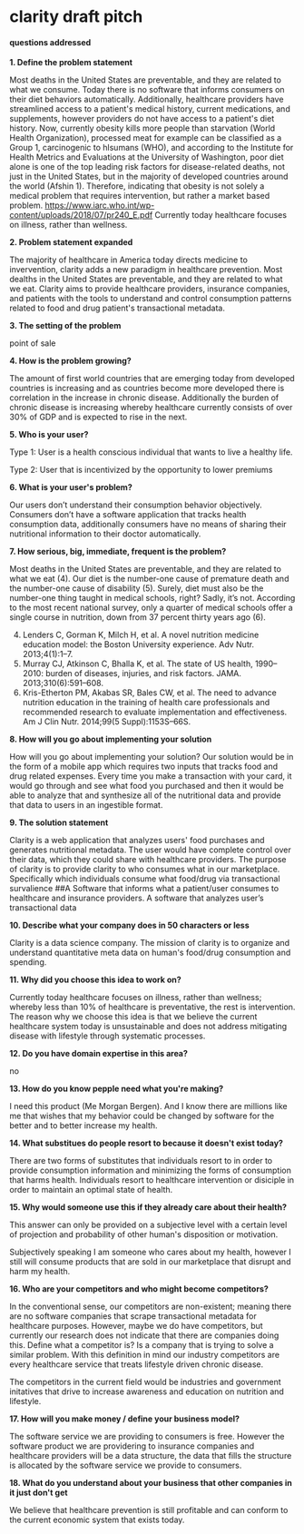 # clarity draft pitch

#### questions addressed
**1.  Define the problem statement**

Most deaths in the United States are preventable, and they are related to what we consume.  Today there is no software that informs consumers on their diet behaviors automatically.   Additionally, healthcare providers have streamlined access to a patient's medical history, current medications, and supplements, however providers do not have access to a patient's diet history.  Now, currently obesity kills more people than starvation (World Health Organization), processed meat for example can be classified as a Group 1, carcinogenic to hlsumans (WHO), and according to the Institute for Health Metrics and Evaluations at the University of Washington, poor diet alone is one of the top leading risk factors for disease-related deaths, not just in the United States, but in the majority of developed countries around the world (Afshin 1). Therefore, indicating that obesity is not solely a medical problem that requires intervention, but rather a market based problem. https://www.iarc.who.int/wp-content/uploads/2018/07/pr240_E.pdf
Currently today healthcare focuses on illness, rather than wellness.

**2.  Problem statement expanded**

The majority of healthcare in America today directs medicine to invervention, clarity adds a new paradigm in healthcare prevention.  Most dealths in the United States are preventable, and they are related to what we eat.  Clarity aims to provide healthcare providers, insurance companies, and patients with the tools to understand and control consumption patterns related to food and drug patient's transactional metadata.

**3.  The setting of the problem**

point of sale

**4.  How is the problem growing?**

The amount of first world countries that are emerging today from developed countries is increasing and as countries become more developed there is correlation in the increase in chronic disease.  Additionally the burden of chronic disease is increasing whereby healthcare currently consists of over 30% of GDP and is expected to rise in the next.

**5.  Who is your user?**

Type 1: User is a health conscious individual that wants to live a healthy life. 

Type 2: User that is incentivized by the opportunity to lower premiums

**6.  What is your user's problem?**

Our users don’t understand their consumption behavior objectively.  Consumers don’t have a software application that tracks health consumption data, additionally consumers have no means of sharing their nutritional information to their doctor automatically.

**7.  How serious, big, immediate, frequent is the problem?**

Most deaths in the United States are preventable, and they are related to what we eat (4).  Our diet is the number-one cause of premature death and the number-one cause of disability (5).  Surely, diet must also be the number-one thing taught in medical schools, right?  Sadly, it’s not. According to the most recent national survey, only a quarter of medical schools offer a single course in nutrition, down from 37 percent thirty years ago (6).


4. Lenders C, Gorman K, Milch H, et al. A novel nutrition medicine education model: the Boston University experience. Adv Nutr. 2013;4(1):1–7.
5. Murray CJ, Atkinson C, Bhalla K, et al. The state of US health, 1990–2010: burden of diseases, injuries, and risk factors. JAMA. 2013;310(6):591–608.
6. Kris-Etherton PM, Akabas SR, Bales CW, et al. The need to advance nutrition education in the training of health care professionals and recommended research to evaluate implementation and effectiveness. Am J Clin Nutr. 2014;99(5 Suppl):1153S–66S.

**8.  How will you go about implementing your solution**

How will you go about implementing your solution?
Our solution would be in the form of a mobile app which requires two inputs that tracks food and drug related expenses.  Every time you make a transaction with your card, it would go through and see what food you purchased and then it would be able to analyze that and synthesize all of the nutritional data and provide that data to users in an ingestible format.



**9.  The solution statement**

Clarity is a web application that analyzes users' food purchases and generates nutritional metadata. The user would have complete control over their data, which they could share with healthcare providers.  The purpose of clarity is to provide clarity to who consumes what in our marketplace.  Specifically which individuals consume what food/drug via transactional survalience
##A Software that informs what a patient/user consumes to healthcare and insurance providers.
A software that analyzes user’s transactional data


**10. Describe what your company does in 50 characters or less**

Clarity is a data science company.  The mission of clarity is to organize and understand quantitative meta data on human's food/drug consumption and spending.

**11. Why did you choose this idea to work on?**

Currently today healthcare focuses on illness, rather than wellness; whereby less than 10% of healthcare is preventative, the rest is intervention.  The reason why we choose this idea is that we believe the current healthcare system today is unsustainable and does not address mitigating disease with lifestyle through systematic processes.

**12. Do you have domain expertise in this area?** 

no

**13. How do you know pepple need what you're making?**

I need this product (Me Morgan Bergen).  And I know there are millions like me that wishes that my behavior could be changed by software for the better and to better increase my health.

**14. What substitues do people resort to because it doesn't exist today?**

There are two forms of substitutes that individuals resort to in order to provide consumption information and minimizing the forms of consumption that harms health.  Individuals resort to healthcare intervention or disiciple in order to maintain an optimal state of health.

**15. Why would someone use this if they already care about their health?**

This answer can only be provided on a subjective level with a certain level of projection and probability of other human's disposition or motivation.  

Subjectively speaking I am someone who cares about my health, however I still will consume products that are sold in our marketplace that disrupt and harm my health.   

**16. Who are your competitors and who might become competitors?**

In the conventional sense, our competitors are non-existent; meaning there are no software companies that scrape transactional metadata for healthcare purposes.  However, maybe we do have competitors, but currently our research does not indicate that there are companies doing this.  Define what a competitor is?  Is a company that is trying to solve a similar problem.  With this definition in mind our industry competitors are every healthcare service that treats lifestyle driven chronic disease.

The competitors in the current field would be industries and government initatives that drive to increase awareness and education on nutrition and lifestyle.  

**17. How will you make money / define your business model?**

The software service we are providing to consumers is free.
However the software product we are providering to insurance companies and healthcare providers will be a data structure, the data that fills the structure is allocated by the software service we provide to consumers.  

**18.  What do you understand about your business that other companies in it just don't get**

We believe that healthcare prevention is still profitable and can conform to the current economic system that exists today.


